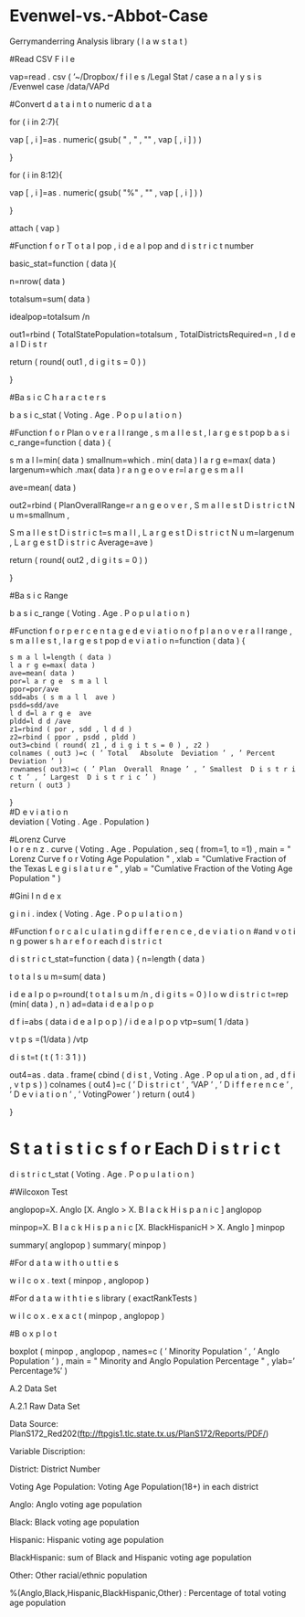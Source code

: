 # Evenwel-vs.-Abbot-Case
Gerrymanderring Analysis
library ( l a w s t a t )		



#Read CSV F i l e

vap=read . csv ( ’~/Dropbox/ f i l e s /Legal  Stat / case	a n a l y s i s /Evenwel  case /data/VAPd



#Convert  d a t a	i n t o  numeric  d a t a

for ( i  in  2:7){

vap [ , i ]=as . numeric( gsub( " , " ,  "" , vap [ , i ] ) )

}

for ( i  in  8:12){

vap [ , i ]=as . numeric( gsub( "%" ,  "" , vap [ , i ] ) )

}

attach ( vap )



#Function  f o r	T o t a l  pop ,	i d e a l  pop  and	d i s t r i c t  number

basic_stat=function ( data ){

n=nrow( data )

totalsum=sum( data )

idealpop=totalsum /n



out1=rbind ( TotalStatePopulation=totalsum , TotalDistrictsRequired=n , I d e a l D i s t r
 


 


return ( round( out1 , d i g i t s = 0 ) )

}



#Ba s i c  C h a r a c t e r s

b a s i c_stat ( Voting . Age . P o p u l a t i o n )



#Function f o r Plan o v e r a l l range , s m a l l e s t , l a r g e s t pop b a s i c_range=function ( data ) {

s m a l l=min( data ) smallnum=which . min( data ) l a r g e=max( data ) largenum=which .max( data ) r a n g e o v e r=l a r g e s m a l l

ave=mean( data )

out2=rbind ( PlanOverallRange=r a n g e o v e r , S m a l l e s t D i s t r i c t N u m=smallnum ,

S m a l l e s t D i s t r i c t=s m a l l , L a r g e s t D i s t r i c t N u m=largenum , L a r g e s t D i s t r i c Average=ave )

return ( round( out2 , d i g i t s = 0 ) )

}



#Ba s i c  Range

b a s i c_range ( Voting . Age . P o p u l a t i o n )



#Function f o r p e r c e n t a g e d e v i a t i o n o f p l a n o v e r a l l range , s m a l l e s t , l a r g e s t pop d e v i a t i o n=function ( data ) {
 

 

	s m a l l=length ( data )		
	l a r g e=max( data )		
	ave=mean( data )		
	por=l a r g e  s m a l l		
	ppor=por/ave		
	sdd=abs ( s m a l l  ave )		
	psdd=sdd/ave		
	l d d=l a r g e  ave		
	pldd=l d d /ave		
	z1=rbind ( por , sdd , l d d )		
	z2=rbind ( ppor , psdd , pldd )
	out3=cbind ( round( z1 , d i g i t s = 0 ) , z2 )
	colnames ( out3 )=c ( ’ Total	Absolute  Deviation ’ , ’ Percent  Deviation ’ )
	rownames( out3)=c ( ’ Plan	Overall  Rnage ’ , ’ Smallest  D i s t r i c t ’ , ’ Largest  D i s t r i c ’ )
	return ( out3 )		
}		
#D e v i a t i o n		
	deviation ( Voting . Age . Population )



#Lorenz	Curve					
l o r e n z . curve ( Voting . Age . Population , seq ( from=1, to =1) ,
main =	" Lorenz  Curve  f o r  Voting  Age  Population " ,
xlab	=	"Cumlative	Fraction	of	the	Texas	L e g i s l a t u r e " ,
ylab	=	"Cumlative	Fraction	of	the	Voting	Age  Population " )
 





 


#Gini  I n d e x

g i n i . index ( Voting . Age . P o p u l a t i o n )





#Function f o r c a l c u l a t i n g d i f f e r e n c e , d e v i a t i o n #and v o t i n g power s h a r e f o r each d i s t r i c t


d	i s t r i c t_stat=function ( data ) { n=length ( data )

t o t a l s u m=sum( data )

i d e a l p o p=round( t o t a l s u m /n , d i g i t s = 0 ) l o w d i s t r i c t=rep (min( data ) , n ) ad=data i d e a l p o p

d	f i=abs ( data i d e a l p o p ) / i d e a l p o p vtp=sum( 1 /data )

v t p s =(1/data ) /vtp



d	i s t=t ( t ( 1 : 3 1 ) )

out4=as . data . frame( cbind ( d i s t , Voting . Age . P op ul a ti on , ad , d f i , v t p s ) ) colnames ( out4 )=c ( ’ D i s t r i c t ’ , ’VAP ’ , ’ D i f f e r e n c e ’ , ’ D e v i a t i o n ’ , ’ VotingPower ’ ) return ( out4 )

}



# S t a t i s t i c s	f o r  Each  D i s t r i c t

d i s t r i c t_stat ( Voting . Age . P o p u l a t i o n )
 


 





#Wilcoxon  Test

anglopop=X. Anglo [X. Anglo > X. B l a c k H i s p a n i c ] anglopop

minpop=X. B l a c k H i s p a n i c [X. BlackHispanicH > X. Anglo ] minpop

summary( anglopop ) summary( minpop )

#For  d a t a  w i t h o u t	t i e s

w i l c o x . text ( minpop , anglopop )



#For d a t a w i t h t i e s library ( exactRankTests )

w i l c o x . e x a c t ( minpop , anglopop )



#B o x p l o t

boxplot ( minpop , anglopop , names=c ( ’ Minority Population ’ , ’ Anglo Population ’ ) , main = " Minority and Anglo Population Percentage " , ylab=’ Percentage%’ )
 


A.2	Data Set

A.2.1	Raw Data Set

Data Source: PlanS172_Red202(ftp://ftpgis1.tlc.state.tx.us/PlanS172/Reports/PDF/)


Variable Discription:

District: District Number

Voting Age Population: Voting Age Population(18+) in each district

Anglo: Anglo voting age population

Black: Black voting age population

Hispanic: Hispanic voting age population

BlackHispanic: sum of Black and Hispanic voting age population

Other: Other racial/ethnic population

%(Anglo,Black,Hispanic,BlackHispanic,Other) : Percentage of total voting age population
 



